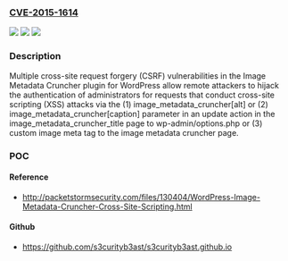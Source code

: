 ### [CVE-2015-1614](https://cve.mitre.org/cgi-bin/cvename.cgi?name=CVE-2015-1614)
![](https://img.shields.io/static/v1?label=Product&message=n%2Fa&color=blue)
![](https://img.shields.io/static/v1?label=Version&message=n%2Fa&color=blue)
![](https://img.shields.io/static/v1?label=Vulnerability&message=n%2Fa&color=brighgreen)

### Description

Multiple cross-site request forgery (CSRF) vulnerabilities in the Image Metadata Cruncher plugin for WordPress allow remote attackers to hijack the authentication of administrators for requests that conduct cross-site scripting (XSS) attacks via the (1) image_metadata_cruncher[alt] or (2) image_metadata_cruncher[caption] parameter in an update action in the image_metadata_cruncher_title page to wp-admin/options.php or (3) custom image meta tag to the image metadata cruncher page.

### POC

#### Reference
- http://packetstormsecurity.com/files/130404/WordPress-Image-Metadata-Cruncher-Cross-Site-Scripting.html

#### Github
- https://github.com/s3curityb3ast/s3curityb3ast.github.io

